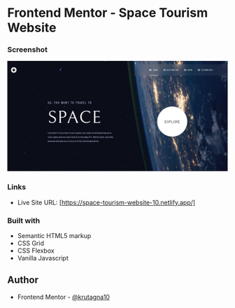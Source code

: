 # Frontend Mentor - Space Tourism Website

### Screenshot

![](Screenshot/Screenshot.png)

### Links

- Live Site URL: [https://space-tourism-website-10.netlify.app/]

### Built with

- Semantic HTML5 markup
- CSS Grid
- CSS Flexbox
- Vanilla Javascript

## Author
- Frontend Mentor - [@krutagna10](https://www.frontendmentor.io/profile/krutagna10)

